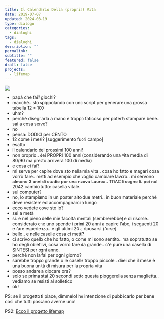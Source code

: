 ```yaml
---
title: Il Calendario Della (propria) Vita
date: 2019-07-07
updated: 2024-03-19
type: dialogo
categories:
  - dialoghi
tags:
  - dialoghi
description: ""
permalink: 
subtitle: ""
featured: false
draft: false
projects:
  - lifemap
---
```

![](../../../assets/img/post/2019/calendario-della-vita-featured.jpg)

- papà che fai? giochi?
- macchè.. sto spippolando con uno script per generare una grossa tabella 12 * 100
- uhm?
- perchè disegnarla a mano è troppo faticoso per poterla stampare bene.. sai a cosa serve?
- no
- pensa: DODICI per CENTO
- 12 come i mesi? [suggerimento fuori campo]
- esatto
- il calendario dei prossimi 100 anni?
- non proprio.. dei PROPRI 100 anni (considerando una vita media di 80/90 ma presto arriverà 100 di media)
- e cosa ci fai?
- mi serve per capire dove sto nella mia vita.. cosa ho fatto e magari cosa vorrò fare.. metti ad esempio che voglio cambiare lavoro.. mi servono almeno 3 anni di studio per una nuova Laurea.. TRAC li segno lì. poi nel 2042 cambio tutto: casella vitale.
- sul computer?
- no, lo stampiamo in un poster alto due metri.. in buon materiale perchè deve resistere ed accompagnarci a lungo
- ecco vedete dove sto io?
- sei a metà
- si. e nel pieno delle mie facoltà mentali (sembrerebbe) e di risorse.. considerato che uno spende i primi 20 anni a capire l'abc, i seguenti 20 e fare esperienza.. e gli ultimi 20 a riposarsi (forse)
- bello.. e nelle caselle cosa ci metti?
- ci scrivo quello che ho fatto, o come mi sono sentito.. ma sopratutto se ho degli obiettivi, cosa vorrò fare da grande.. c'è pure una casella di SINTESI per ogni anno.
- perchè non la fai per ogni giorno?
- sarebbe troppo grande o le caselle troppo piccole.. direi che il mese è una buona unità di misura per la propria vita
- posso andare a giocare ora?
- solo se prima stai 20 secondi sotto questa pioggerella senza maglietta.. vediamo se resisti al solletico
- ok!

PS: se il progetto ti piace, dimmelo! ho intenzione di pubblicarlo per bene così che tutti possano averne uno!

PS2: [Ecco il progetto lifemap](../../../project/krur/lifemap.md)

